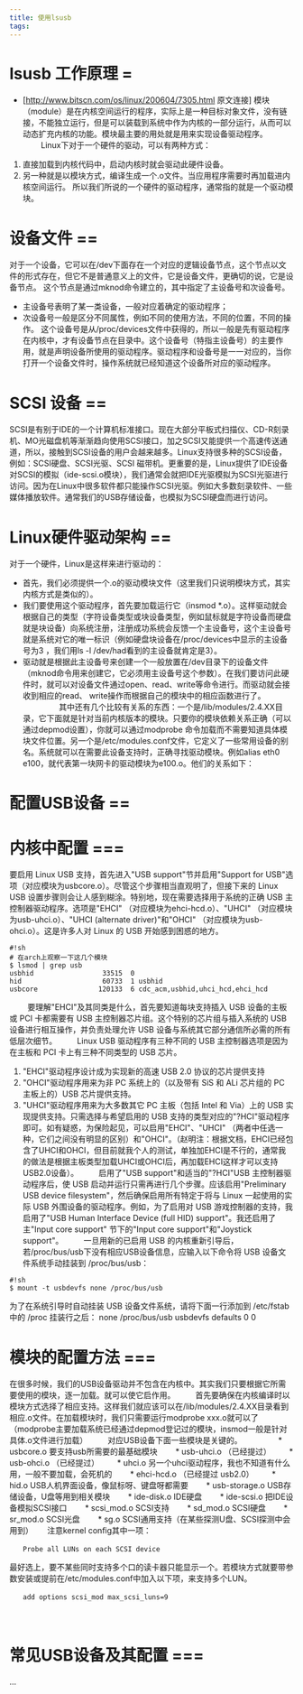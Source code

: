 ```yaml
---
title: 使用lsusb
tags:
---
```

# lsusb 工作原理 =
 * [http://www.bitscn.com/os/linux/200604/7305.html 原文连接]
模块（module）是在内核空间运行的程序，实际上是一种目标对象文件，没有链接，不能独立运行，但是可以装载到系统中作为内核的一部分运行，从而可以动态扩充内核的功能。模块最主要的用处就是用来实现设备驱动程序。
　　
Linux下对于一个硬件的驱动，可以有两种方式：
 1. 直接加载到内核代码中，启动内核时就会驱动此硬件设备。
 2. 另一种就是以模块方式，编译生成一个.o文件。当应用程序需要时再加载进内核空间运行。
所以我们所说的一个硬件的驱动程序，通常指的就是一个驱动模块。
　　
# 设备文件 ==
对于一个设备，它可以在/dev下面存在一个对应的逻辑设备节点，这个节点以文件的形式存在，但它不是普通意义上的文件，它是设备文件，更确切的说，它是设备节点。
这个节点是通过mknod命令建立的，其中指定了主设备号和次设备号。
 * 主设备号表明了某一类设备，一般对应着确定的驱动程序；
 * 次设备号一般是区分不同属性，例如不同的使用方法，不同的位置，不同的操作。
这个设备号是从/proc/devices文件中获得的，所以一般是先有驱动程序在内核中，才有设备节点在目录中。这个设备号（特指主设备号）的主要作用，就是声明设备所使用的驱动程序。驱动程序和设备号是一一对应的，当你打开一个设备文件时，操作系统就已经知道这个设备所对应的驱动程序。
　　
# SCSI 设备 ==
SCSI是有别于IDE的一个计算机标准接口。现在大部分平板式扫描仪、CD-R刻录机、MO光磁盘机等渐渐趋向使用SCSI接口，加之SCSI又能提供一个高速传送通道，所以，接触到SCSI设备的用户会越来越多。Linux支持很多种的SCSI设备，例如：SCSI硬盘、SCSI光驱、SCSI 磁带机。更重要的是，Linux提供了IDE设备对SCSI的模拟（ide-scsi.o模块），我们通常会就把IDE光驱模拟为SCSI光驱进行访问。因为在Linux中很多软件都只能操作SCSI光驱。例如大多数刻录软件、一些媒体播放软件。通常我们的USB存储设备，也模拟为SCSI硬盘而进行访问。
　　
# Linux硬件驱动架构 ==
对于一个硬件，Linux是这样来进行驱动的：
 * 首先，我们必须提供一个.o的驱动模块文件（这里我们只说明模块方式，其实内核方式是类似的）。
 * 我们要使用这个驱动程序，首先要加载运行它（insmod *.o）。这样驱动就会根据自己的类型（字符设备类型或块设备类型，例如鼠标就是字符设备而硬盘就是块设备）向系统注册，注册成功系统会反馈一个主设备号，这个主设备号就是系统对它的唯一标识（例如硬盘块设备在/proc/devices中显示的主设备号为3 ，我们用ls -l /dev/had看到的主设备就肯定是3）。
 * 驱动就是根据此主设备号来创建一个一般放置在/dev目录下的设备文件（mknod命令用来创建它，它必须用主设备号这个参数）。在我们要访问此硬件时，就可以对设备文件通过open、read、write等命令进行。而驱动就会接收到相应的read、 write操作而根据自己的模块中的相应函数进行了。
　　
　　
其中还有几个比较有关系的东西：一个是/lib/modules/2.4.XX目录，它下面就是针对当前内核版本的模块。只要你的模块依赖关系正确（可以通过depmod设置），你就可以通过modprobe 命令加载而不需要知道具体模块文件位置。另一个是/etc/modules.conf文件，它定义了一些常用设备的别名。系统就可以在需要此设备支持时，正确寻找驱动模块。例如alias eth0 e100，就代表第一块网卡的驱动模块为e100.o。他们的关系如下：
# 配置USB设备 ==
# 内核中配置 ===　　
要启用 Linux USB 支持，首先进入"USB support"节并启用"Support for USB"选项（对应模块为usbcore.o）。尽管这个步骤相当直观明了，但接下来的 Linux USB 设置步骤则会让人感到糊涂。特别地，现在需要选择用于系统的正确 USB 主控制器驱动程序。选项是"EHCI" （对应模块为ehci-hcd.o）、"UHCI" （对应模块为usb-uhci.o）、"UHCI (alternate driver)"和"OHCI" （对应模块为usb-ohci.o）。这是许多人对 Linux 的 USB 开始感到困惑的地方。
```
#!sh
# 在arch上观察一下这几个模块 
$ lsmod | grep usb                                                       
usbhid                 33515  0 
hid                    60733  1 usbhid
usbcore               120133  6 cdc_acm,usbhid,uhci_hcd,ehci_hcd
```
　　
要理解"EHCI"及其同类是什么，首先要知道每块支持插入 USB 设备的主板或 PCI 卡都需要有 USB 主控制器芯片组。这个特别的芯片组与插入系统的 USB 设备进行相互操作，并负责处理允许 USB 设备与系统其它部分通信所必需的所有低层次细节。
　　
Linux USB 驱动程序有三种不同的 USB 主控制器选项是因为在主板和 PCI 卡上有三种不同类型的 USB 芯片。
 1. "EHCI"驱动程序设计成为实现新的高速 USB 2.0 协议的芯片提供支持
 2. "OHCI"驱动程序用来为非 PC 系统上的（以及带有 SiS 和 ALi 芯片组的 PC 主板上的）USB 芯片提供支持。
 3. "UHCI"驱动程序用来为大多数其它 PC 主板（包括 Intel 和 Via）上的 USB 实现提供支持。只需选择与希望启用的 USB 支持的类型对应的"?HCI"驱动程序即可。如有疑惑，为保险起见，可以启用"EHCI"、"UHCI" （两者中任选一种，它们之间没有明显的区别）和"OHCI"。（赵明注：根据文档，EHCI已经包含了UHCI和OHCI，但目前就我个人的测试，单独加EHCI是不行的，通常我的做法是根据主板类型加载UHCI或OHCI后，再加载EHCI这样才可以支持USB2.0设备）。
　　
启用了"USB support"和适当的"?HCI"USB 主控制器驱动程序后，使 USB 启动并运行只需再进行几个步骤。应该启用"Preliminary USB device filesystem"，然后确保启用所有特定于将与 Linux 一起使用的实际 USB 外围设备的驱动程序。例如，为了启用对 USB 游戏控制器的支持，我启用了"USB Human Interface Device (full HID) support"。我还启用了主"Input core support" 节下的"Input core support"和"Joystick support"。
　　
一旦用新的已启用 USB 的内核重新引导后，若/proc/bus/usb下没有相应USB设备信息，应输入以下命令将 USB 设备文件系统手动挂装到 /proc/bus/usb：
```　　
#!sh
$ mount -t usbdevfs none /proc/bus/usb 
```
为了在系统引导时自动挂装 USB 设备文件系统，请将下面一行添加到 /etc/fstab 中的 /proc 挂装行之后：
none /proc/bus/usb usbdevfs defaults 0 0 
　　
# 模块的配置方法 ===
在很多时候，我们的USB设备驱动并不包含在内核中。其实我们只要根据它所需要使用的模块，逐一加载。就可以使它启作用。
　　
首先要确保在内核编译时以模块方式选择了相应支持。这样我们就应该可以在/lib/modules/2.4.XX目录看到相应.o文件。在加载模块时，我们只需要运行modprobe xxx.o就可以了（modprobe主要加载系统已经通过depmod登记过的模块，insmod一般是针对具体.o文件进行加载）
　　
对应USB设备下面一些模块是关键的。
　　
　　* usbcore.o 要支持usb所需要的最基础模块
　　* usb-uhci.o （已经提过）
　　* usb-ohci.o （已经提过）
　　* uhci.o 另一个uhci驱动程序，我也不知道有什么用，一般不要加载，会死机的
　　* ehci-hcd.o （已经提过 usb2.0）
　　* hid.o USB人机界面设备，像鼠标呀、键盘呀都需要
　　* usb-storage.o USB存储设备，U盘等用到相关模块
　　* ide-disk.o IDE硬盘
　　* ide-scsi.o 把IDE设备模拟SCSI接口
　　* scsi_mod.o SCSI支持
　　* sd_mod.o SCSI硬盘
　　* sr_mod.o SCSI光盘
　　* sg.o SCSI通用支持（在某些探测U盘、SCSI探测中会用到）　　
注意kernel config其中一项：
```　　
　　Probe all LUNs on each SCSI device
```
最好选上，要不某些同时支持多个口的读卡器只能显示一个。若模块方式就要带参数安装或提前在/etc/modules.conf中加入以下项，来支持多个LUN。
```　　
　　add options scsi_mod max_scsi_luns=9 
```
　　
# 常见USB设备及其配置 ===
...
　　
